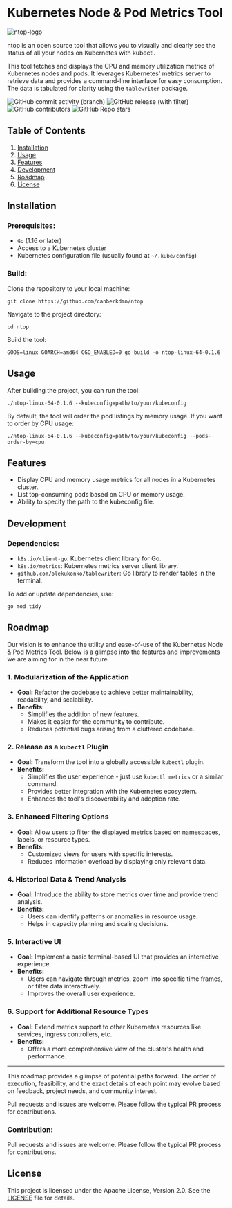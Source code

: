 # Kubernetes Node & Pod Metrics Tool
![ntop-logo](https://i.ibb.co/WzWRNcz/ntop-logo.png)

ntop is an open source tool that allows you to visually and clearly see the status of all your nodes on Kubernetes with kubectl.

This tool fetches and displays the CPU and memory utilization metrics of Kubernetes nodes and pods. It leverages Kubernetes' metrics server to retrieve data and provides a command-line interface for easy consumption. The data is tabulated for clarity using the `tablewriter` package.

![GitHub commit activity (branch)](https://img.shields.io/github/commit-activity/w/canberkdmn/ntop/main?style=for-the-badge) ![GitHub release (with filter)](https://img.shields.io/github/v/release/canberkdmn/ntop?style=for-the-badge) ![GitHub contributors](https://img.shields.io/github/contributors/canberkdmn/ntop?style=for-the-badge) ![GitHub Repo stars](https://img.shields.io/github/stars/canberkdmn/ntop?style=for-the-badge)


## Table of Contents
1. [Installation](#installation)
2. [Usage](#usage)
3. [Features](#features)
4. [Development](#development)
5. [Roadmap](#roadmap)
6. [License](#license)

## Installation

### Prerequisites:

- `Go` (1.16 or later)
- Access to a Kubernetes cluster
- Kubernetes configuration file (usually found at `~/.kube/config`)

### Build:

Clone the repository to your local machine:

```
git clone https://github.com/canberkdmn/ntop
```

Navigate to the project directory:

```
cd ntop
```

Build the tool:

```
GOOS=linux GOARCH=amd64 CGO_ENABLED=0 go build -o ntop-linux-64-0.1.6
```

## Usage

After building the project, you can run the tool:

```
./ntop-linux-64-0.1.6 --kubeconfig=path/to/your/kubeconfig
```

By default, the tool will order the pod listings by memory usage. If you want to order by CPU usage:

```
./ntop-linux-64-0.1.6 --kubeconfig=path/to/your/kubeconfig --pods-order-by=cpu
```

## Features

- Display CPU and memory usage metrics for all nodes in a Kubernetes cluster.
- List top-consuming pods based on CPU or memory usage.
- Ability to specify the path to the kubeconfig file.

## Development

### Dependencies:

- `k8s.io/client-go`: Kubernetes client library for Go.
- `k8s.io/metrics`: Kubernetes metrics server client library.
- `github.com/olekukonko/tablewriter`: Go library to render tables in the terminal.

To add or update dependencies, use:

```
go mod tidy
```


## Roadmap

Our vision is to enhance the utility and ease-of-use of the Kubernetes Node & Pod Metrics Tool. Below is a glimpse into the features and improvements we are aiming for in the near future.

### 1. Modularization of the Application
- **Goal:** Refactor the codebase to achieve better maintainability, readability, and scalability.
- **Benefits:** 
  - Simplifies the addition of new features.
  - Makes it easier for the community to contribute.
  - Reduces potential bugs arising from a cluttered codebase.

### 2. Release as a `kubectl` Plugin
- **Goal:** Transform the tool into a globally accessible `kubectl` plugin.
- **Benefits:** 
  - Simplifies the user experience - just use `kubectl metrics` or a similar command.
  - Provides better integration with the Kubernetes ecosystem.
  - Enhances the tool's discoverability and adoption rate.

### 3. Enhanced Filtering Options
- **Goal:** Allow users to filter the displayed metrics based on namespaces, labels, or resource types.
- **Benefits:** 
  - Customized views for users with specific interests.
  - Reduces information overload by displaying only relevant data.

### 4. Historical Data & Trend Analysis
- **Goal:** Introduce the ability to store metrics over time and provide trend analysis.
- **Benefits:** 
  - Users can identify patterns or anomalies in resource usage.
  - Helps in capacity planning and scaling decisions.

### 5. Interactive UI
- **Goal:** Implement a basic terminal-based UI that provides an interactive experience.
- **Benefits:** 
  - Users can navigate through metrics, zoom into specific time frames, or filter data interactively.
  - Improves the overall user experience.

### 6. Support for Additional Resource Types
- **Goal:** Extend metrics support to other Kubernetes resources like services, ingress controllers, etc.
- **Benefits:** 
  - Offers a more comprehensive view of the cluster's health and performance.

---

This roadmap provides a glimpse of potential paths forward. The order of execution, feasibility, and the exact details of each point may evolve based on feedback, project needs, and community interest.

Pull requests and issues are welcome. Please follow the typical PR process for contributions.


### Contribution:

Pull requests and issues are welcome. Please follow the typical PR process for contributions.

## License

This project is licensed under the Apache License, Version 2.0. See the [LICENSE](LICENSE) file for details.

